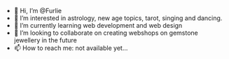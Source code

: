 - 👋 Hi, I’m @Furlie
- 👀 I’m interested in astrology, new age topics, tarot, singing and dancing.
- 🌱 I’m currently learning web development and web design
- 💞️ I’m looking to collaborate on creating webshops on gemstone jewellery in the future
- 📫 How to reach me: not available yet...

<!---
Furlie/Furlie is a ✨ special ✨ repository because its `README.md` (this file) appears on your GitHub profile.
You can click the Preview link to take a look at your changes.
--->
